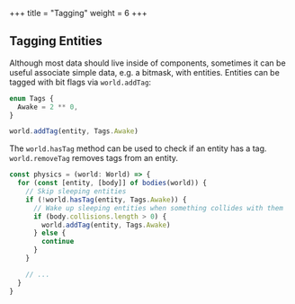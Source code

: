 +++
title = "Tagging"
weight = 6
+++

## Tagging Entities

Although most data should live inside of components, sometimes it can be useful associate simple data, e.g. a bitmask, with entities. Entities can be tagged with bit flags via `world.addTag`:

```typescript
enum Tags {
  Awake = 2 ** 0,
}

world.addTag(entity, Tags.Awake)
```

The `world.hasTag` method can be used to check if an entity has a tag. `world.removeTag` removes tags from an entity.

```typescript
const physics = (world: World) => {
  for (const [entity, [body]] of bodies(world)) {
    // Skip sleeping entities
    if (!world.hasTag(entity, Tags.Awake)) {
      // Wake up sleeping entities when something collides with them
      if (body.collisions.length > 0) {
        world.addTag(entity, Tags.Awake)
      } else {
        continue
      }
    }

    // ...
  }
}
```
